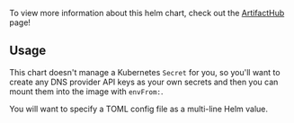 To view more information about this helm chart,
check out the [ArtifactHub](https://artifacthub.io/packages/helm/cloudydeno/dns-sync) page!

## Usage

This chart doesn't manage a Kubernetes `Secret` for you,
so you'll want to create any DNS provider API keys as your own secrets
and then you can mount them into the image with `envFrom:`.

You will want to specify a TOML config file as a multi-line Helm value.
